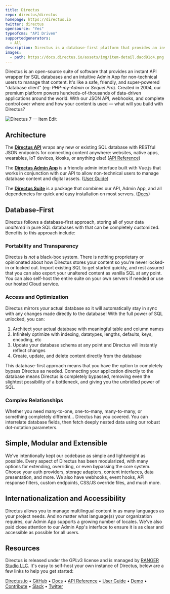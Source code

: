 ```yaml
---
title: Directus
repo: directus/directus
homepage: https://directus.io
twitter: directus
opensource: "Yes"
typeofcms: "API Driven"
supportedgenerators:
  - All
description: Directus is a database-first platform that provides an instant REST API for custom SQL databases and an intuitive Admin App for non-technical users to manage that content.
images:
  - path: https://docs.directus.io/assets/img/item-detail.dacd91c4.png
---
```

Directus is an open-source suite of software that provides an instant API wrapper for SQL databases and an intuitive Admin App for non-technical users to manage that content. It's like a safe, friendly, and super-powered "database client" (eg: _PHP-my-Admin_ or _Sequel Pro_). Created in 2004, our premium platform powers hundreds-of-thousands of data-driven applications around the world. With our JSON API, webhooks, and complete control over where and how your content is used — what will you build with Directus?

<img class="simple" src="https://docs.directus.io/assets/img/item-detail.dacd91c4.png" alt="Directus 7 — Item Edit" />

## Architecture

The **[Directus API](https://github.com/directus/api)** wraps any new or existing SQL database with RESTful JSON endpoints for connecting content anywhere: websites, native apps, wearables, IoT devices, kiosks, or anything else! ([API Reference](https://docs.directus.io/api/reference.html))

The **[Directus Admin App](https://github.com/directus/app)** is a friendly admin interface built with Vue.js that works in conjunction with our API to allow non-technical users to manage database content and digital assets. ([User Guide](https://docs.directus.io/guides/user-guide.html))

The **[Directus Suite](https://github.com/directus/directus)** is a package that combines our API, Admin App, and all dependencies for quick and easy installation on most servers. ([Docs](https://docs.directus.io))

## Database-First

Directus follows a database-first approach, storing all of your data _unaltered_ in pure SQL databases with that can be completely customized. Benefits to this approach include:

### Portability and Transparency

Directus is _not_ a black-box system. There is nothing proprietary or opinionated about how Directus stores your content so you're never locked-in or locked out. Import existing SQL to get started quickly, and rest assured that you can also export your unaltered content as vanilla SQL at any point. You can also self-host the entire suite on your own servers if needed or use our hosted Cloud service.

### Access and Optimization

Directus mirrors _your_ actual database so it will automatically stay in sync with any changes made directly to the database! With the full power of SQL unlocked, you can:

1. Architect your actual database with meaningful table and column names
2. Infinitely optimize with indexing, datatypes, lengths, defaults, keys, encoding, etc
3. Update your database schema at any point and Directus will instantly reflect changes
4. Create, update, and delete content directly from the database

This database-first approach means that you have the option to completely bypass Directus as needed. Connecting your application directly to the database means Directus is completely bypassed, removing even the slightest possibility of a bottleneck, and giving you the unbridled power of SQL.

### Complex Relationships

Whether you need many-to-one, one-to-many, many-to-many, or something completely different... Directus has you covered. You can interrelate database fields, then fetch deeply nested data using our robust dot-notation parameters.

## Simple, Modular and Extensible

We've intentionally kept our codebase as simple and lightweight as possible. Every aspect of Directus has been modularized, with many options for extending, overriding, or even bypassing the core system. Choose your auth providers, storage adapters, content interfaces, data presentation, and more. We also have webhooks, event hooks, API response filters, custom endpoints, CSS/JS override files, and much more.

## Internationalization and Accessibility

Directus allows you to manage multilingual content in as many languages as your project needs. And no matter what language(s) your organization requires, our Admin App supports a growing number of locales. We've also paid close attention to our Admin App's interface to ensure it is as clear and accessible as possible for all users.

## Resources

Directus is released under the GPLv3 license and is managed by [RANGER Studio LLC](http://rangerstudio.com). It's easy to self-host your own instance of Directus, below are a few links to help you get started:

[Directus.io](https://directus.io) • [GitHub](https://github.com/directus/directus) • [Docs](https://docs.directus.io) • [API Reference](https://docs.directus.io/api/reference.html) • [User Guide](https://docs.directus.io/guides/user-guide.html) • [Demo](https://directus.app) • [Contribute](https://docs.directus.io/getting-started/supporting-directus.html) • [Slack](https://slack.directus.io) • [Twitter](https://twitter.com/directus)

<style>.images{display:none}</style>
